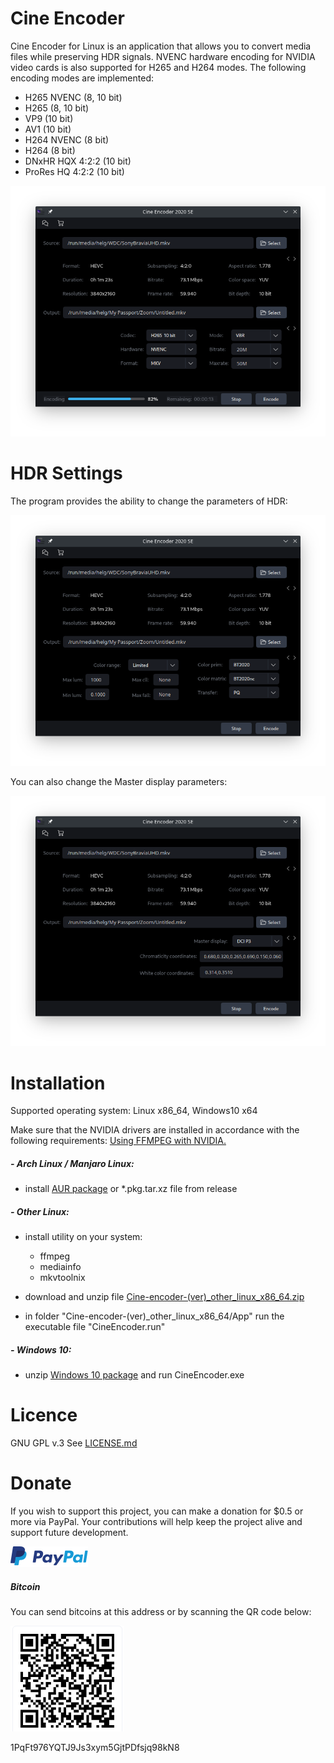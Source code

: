 # Cine Encoder

Cine Encoder for Linux is an application that allows you to convert media files while preserving HDR signals. NVENC hardware encoding for NVIDIA video cards is also supported for H265 and H264 modes. The following encoding modes are implemented:

  - H265 NVENC (8, 10 bit)
  - H265 (8, 10 bit)
  - VP9 (10 bit)
  - AV1 (10 bit)
  - H264 NVENC (8 bit)
  - H264 (8 bit)
  - DNxHR HQX 4:2:2 (10 bit)
  - ProRes HQ 4:2:2 (10 bit)


![View](./images/View.png)


# HDR Settings

The program provides the ability to change the parameters of HDR:

![HDR_settings](./images/HDR_settings.png)

You can also change the Master display parameters:

![HDR_settings](./images/HDR_settings-2.png)


# Installation

Supported operating system: Linux x86_64, Windows10 x64

Make sure that the NVIDIA drivers are installed in accordance with the following requirements: [Using FFMPEG with NVIDIA.](https://docs.nvidia.com/video-technologies/video-codec-sdk/ffmpeg-with-nvidia-gpu/index.html)

##### - Arch Linux / Manjaro Linux:
  - install [AUR package](https://aur.archlinux.org/packages/cine-encoder/) or *.pkg.tar.xz file from release

##### - Other Linux:
  - install utility on your system:
    - ffmpeg
    - mediainfo
    - mkvtoolnix

  - download and unzip file [Cine-encoder-(ver)_other_linux_x86_64.zip](https://github.com/CineEncoder/cine-encoder/releases/download/2.1/cine-encoder-2.1_other_linux_x86_64.zip)

  - in folder "Cine-encoder-(ver)_other_linux_x86_64/App" run the executable file "CineEncoder.run" 
  
##### - Windows 10:
  - unzip [Windows 10 package](https://github.com/CineEncoder/cine-encoder/releases/download/2.0/CineEncoder-2.0_Win10_x86_64_portable.zip) and run CineEncoder.exe

# Licence

GNU GPL v.3
See [LICENSE.md](https://github.com/CineEncoder/CineEncoder/blob/master/LICENSE)


# Donate

If you wish to support this project, you can make a donation for $0.5 or more via PayPal. Your contributions will help keep the project alive and support future development.

[![PayPal](./images/PayPal.png)](https://paypal.me/KozhukharenkoOleg?locale.x=ru_RU)

##### Bitcoin
You can send bitcoins at this address or by scanning the QR code below:

![Bitcoin](./images/Bitcoin.png)

1PqFt976YQTJ9Js3xym5GjtPDfsjq98kN8
